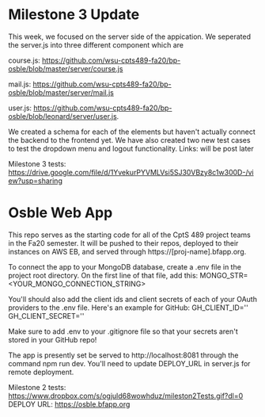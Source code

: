 # Milestone 3 Update

This week, we focused on the server side of the appication. We seperated the
server.js into three different component which are 

course.js: https://github.com/wsu-cpts489-fa20/bp-osble/blob/master/server/course.js

mail.js: https://github.com/wsu-cpts489-fa20/bp-osble/blob/master/server/mail.js

user.js: https://github.com/wsu-cpts489-fa20/bp-osble/blob/leonard/server/user.js. 

We created a schema for each of the elements but haven't actually 
connect the backend to the frontend yet. 
We have also created two new test cases to test the dropdown menu and 
logout functionality.
Links: will be post later

Milestone 3 tests: https://drive.google.com/file/d/1YvekurPYVMLVsi5SJ30VBzy8c1w300D-/view?usp=sharing

# Osble Web App

This repo serves as the starting code for all of the CptS 489 project teams in the
Fa20 semester. It will be pushed to their repos, deployed to their instances on
AWS EB, and served through https://[proj-name].bfapp.org.

To connect the app to your MongoDB database, create a .env file in the 
project root directory. On the first line of that file, add this:
MONGO_STR=<YOUR_MONGO_CONNECTION_STRING>

You'll should also add the client ids and client secrets of each of your 
OAuth providers to the .env file. Here's an example for GitHub:
GH_CLIENT_ID='<CLIENT ID INSIDE QUOTES>'
GH_CLIENT_SECRET='<CLIENT SECRET INSIDE QUOTES>'

Make sure to add .env to your .gitignore file so that your secrets aren't
stored in your GitHub repo!

The app is presently set be served to http://localhost:8081 through the command
npm run dev. You'll need to update DEPLOY_URL in server.js for remote deployment.

Milestone 2 tests: https://www.dropbox.com/s/ogjuld68wowhduz/mileston2Tests.gif?dl=0
DEPLOY URL: https://osble.bfapp.org
